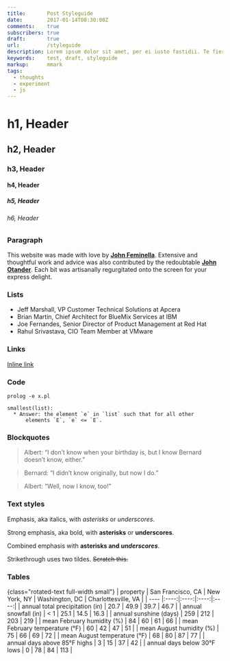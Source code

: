 ```yaml
---
title:       Post Styleguide
date:        2017-01-14T08:30:00Z
comments:    true
subscribers: true
draft:       true
url:         /styleguide
description: Lorem ipsum dolor sit amet, per ei iusto fastidii. Te fierent adipiscing mel, duo ei fabellas reprehendunt.
keywords:    test, draft, styleguide
markup:      mmark
tags:
  - thoughts
  - experiment
  - js
---
```


# h1, Header
## h2, Header
### h3, Header
#### h4, Header
##### h5, Header
###### h6, Header


### Paragraph

This website was made with love by [**John Feminella**](https://twitter.com/jxxf). Extensive and thoughtful work and advice was also contributed by the redoubtable [**John Otander**](https://twitter.com/4lpine). Each bit was artisanally regurgitated onto the screen for your express delight.


### Lists

- Jeff Marshall, VP Customer Technical Solutions at Apcera
- Brian Martin, Chief Architect for BlueMix Services at IBM
- Joe Fernandes, Senior Director of Product Management at Red Hat
- Rahul Srivastava, CIO Team Member at VMware


### Links

[Inline link](https://www.google.com)

### Code

`prolog -e x.pl`


```
smallest(list):
  * Answer: the element `e` in `list` such that for all other
      elements `E`, `e` <= `E`.
```

### Blockquotes

> Albert: “I don’t know when your birthday is, but I know Bernard doesn’t know, either.”

> Bernard: “I didn’t know originally, but now I do.”

> Albert: “Well, now I know, too!”

### Text styles

Emphasis, aka italics, with *asterisks* or _underscores_.

Strong emphasis, aka bold, with **asterisks** or __underscores__.

Combined emphasis with **asterisks and _underscores_**.

Strikethrough uses two tildes. ~~Scratch this.~~


### Tables

{class="rotated-text full-width small"}
| property | <span>San Francisco, CA</span> | <span>New York, NY</span> | <span>Washington, DC</span> | Charlottesville, VA |
| ---- |:----:|:----:|:----:|:----:|
| annual total precipitation (in) | 20.7 | 49.9 | 39.7 | 46.7 |
| annual snowfall (in) |  < 1 | 25.1 | 14.5 | 16.3 |
| annual sunshine (days) | 259 | 212 | 203 | 219 |
| mean February humidity (%) | 84 | 60 | 61 | 66 |
| mean February temperature (°F) | 60 | 42 | 47 | 51 |
| mean August humidity (%) | 75 | 66 | 69 | 72 |
| mean August temperature (°F) | 68 | 80 | 87 | 77 |
| annual days above 85°F highs | 3 | 15 | 37 | 42 |
| annual days below 30°F lows | 0 | 78 | 84 | 113 |
